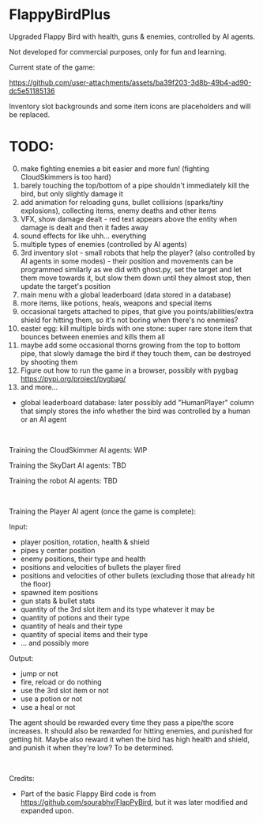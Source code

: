 # FlappyBirdPlus
Upgraded Flappy Bird with health, guns & enemies, controlled by AI agents.

Not developed for commercial purposes, only for fun and learning.

Current state of the game:


https://github.com/user-attachments/assets/ba39f203-3d8b-49b4-ad90-dc5e51185136


Inventory slot backgrounds and some item icons are placeholders and will be replaced.

# TODO:
0. make fighting enemies a bit easier and more fun! (fighting CloudSkimmers is too hard)
1. barely touching the top/bottom of a pipe shouldn't immediately kill the bird, but only slightly damage it
2. add animation for reloading guns, bullet collisions (sparks/tiny explosions), collecting items, enemy deaths and other items 
3. VFX, show damage dealt - red text appears above the entity when damage is dealt and then it fades away
4. sound effects for like uhh... everything
5. multiple types of enemies (controlled by AI agents)
6. 3rd inventory slot - small robots that help the player? (also controlled by AI agents in some modes) - their position and movements can be programmed similarly
    as we did with ghost.py, set the target and let them move towards it, but slow them down until they almost stop, then update the target's position
7. main menu with a global leaderboard (data stored in a database)
8. more items, like potions, heals, weapons and special items
9. occasional targets attached to pipes, that give you points/abilities/extra shield for hitting them, so it's not boring when there's no enemies?
10. easter egg: kill multiple birds with one stone: super rare stone item that bounces between enemies and kills them all
11. maybe add some occasional thorns growing from the top to bottom pipe, that slowly damage the bird if they touch them, can be destroyed by shooting them
12. Figure out how to run the game in a browser, possibly with pygbag https://pypi.org/project/pygbag/
13. and more... 

- global leaderboard database: later possibly add "HumanPlayer" column that simply stores the info whether the bird was controlled by a human or an AI agent

<br/>

Training the CloudSkimmer AI agents: WIP

Training the SkyDart AI agents: TBD

Training the robot AI agents: TBD

<br/>

Training the Player AI agent (once the game is complete):

Input:
 - player position, rotation, health & shield
 - pipes y center position
 - enemy positions, their type and health
 - positions and velocities of bullets the player fired
 - positions and velocities of other bullets (excluding those that already hit the floor)
 - spawned item positions
 - gun stats & bullet stats
 - quantity of the 3rd slot item and its type whatever it may be
 - quantity of potions and their type
 - quantity of heals and their type
 - quantity of special items and their type
 - ... and possibly more

Output:
 - jump or not
 - fire, reload or do nothing
 - use the 3rd slot item or not
 - use a potion or not
 - use a heal or not

The agent should be rewarded every time they pass a pipe/the score increases.
It should also be rewarded for hitting enemies, and punished for getting hit.
Maybe also reward it when the bird has high health and shield, and punish it when they're low?
To be determined.

<br/>

Credits:
 - Part of the basic Flappy Bird code is from https://github.com/sourabhv/FlapPyBird, but it was later modified and expanded upon.
